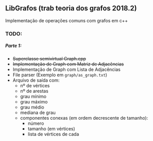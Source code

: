 ## LibGrafos (trab teoria dos grafos 2018.2)

Implementação de operações comuns com grafos em c++

### TODO:
##### Parte 1:

- <strike>Superclasse semivirtual Graph.cpp</strike>
- <strike>Implementação de Graph com Matriz de Adjacências</strike>
- Implementação de Graph com Lista de Adjacências
- File parser (Exemplo em `graph/as_graph.txt`)
- Arquivo de saída com:
  - nº de vértices
  - nº de arestas
  - grau mínimo
  - grau máximo
  - grau médio
  - mediana de grau
  - componentes conexas (em ordem decrescente de tamanho):
    - número
    - tamanho (em vértices)
    - lista de vértices de cada
